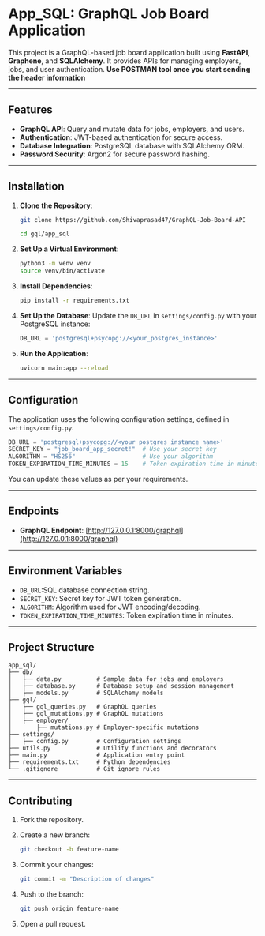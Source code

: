 # App_SQL: GraphQL Job Board Application

This project is a GraphQL-based job board application built using **FastAPI**, **Graphene**, and **SQLAlchemy**. It provides APIs for managing employers, jobs, and user authentication. **Use POSTMAN tool once you start sending the header information**

---

## Features

- **GraphQL API**: Query and mutate data for jobs, employers, and users.
- **Authentication**: JWT-based authentication for secure access.
- **Database Integration**: PostgreSQL database with SQLAlchemy ORM.
- **Password Security**: Argon2 for secure password hashing.

---

## Installation

1. **Clone the Repository**:
   ```bash
   git clone https://github.com/Shivaprasad47/GraphQL-Job-Board-API
   
   cd gql/app_sql
   ```

2. **Set Up a Virtual Environment**:
   ```bash
   python3 -m venv venv
   source venv/bin/activate
   ```

3. **Install Dependencies**:
   ```bash
   pip install -r requirements.txt
   ```

4. **Set Up the Database**:
   Update the `DB_URL` in `settings/config.py` with your PostgreSQL instance:
   ```python
   DB_URL = 'postgresql+psycopg://<your_postgres_instance>'
   ```

5. **Run the Application**:
   ```bash
   uvicorn main:app --reload
   ```

---

## Configuration

The application uses the following configuration settings, defined in `settings/config.py`:

```python
DB_URL = 'postgresql+psycopg://<your postgres instance name>'
SECRET_KEY = "job_board_app_secret!"  # Use your secret key
ALGORITHM = "HS256"                   # Use your algorithm
TOKEN_EXPIRATION_TIME_MINUTES = 15    # Token expiration time in minutes
```

You can update these values as per your requirements.

---

## Endpoints

- **GraphQL Endpoint**: [http://127.0.0.1:8000/graphql](http://127.0.0.1:8000/graphql)

---

## Environment Variables

- `DB_URL`:SQL database connection string.
- `SECRET_KEY`: Secret key for JWT token generation.
- `ALGORITHM`: Algorithm used for JWT encoding/decoding.
- `TOKEN_EXPIRATION_TIME_MINUTES`: Token expiration time in minutes.

---

## Project Structure

```
app_sql/
├── db/
│   ├── data.py          # Sample data for jobs and employers
│   ├── database.py      # Database setup and session management
│   ├── models.py        # SQLAlchemy models
├── gql/
│   ├── gql_queries.py   # GraphQL queries
│   ├── gql_mutations.py # GraphQL mutations
│   ├── employer/
│       ├── mutations.py # Employer-specific mutations
├── settings/
│   ├── config.py        # Configuration settings
├── utils.py             # Utility functions and decorators
├── main.py              # Application entry point
├── requirements.txt     # Python dependencies
└── .gitignore           # Git ignore rules
```

---

## Contributing

1. Fork the repository.
2. Create a new branch:
   ```bash
   git checkout -b feature-name
   ```
3. Commit your changes:
   ```bash
   git commit -m "Description of changes"
   ```
4. Push to the branch:
   ```bash
   git push origin feature-name
   ```

5. Open a pull request.
